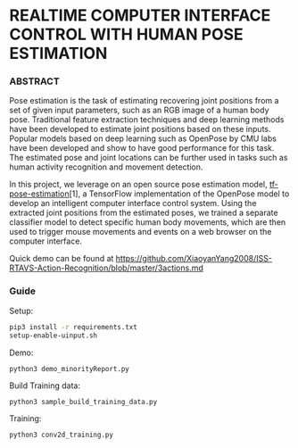 # REALTIME COMPUTER INTERFACE CONTROL WITH HUMAN POSE ESTIMATION

### ABSTRACT

Pose estimation is the task of estimating recovering joint positions from a set of given input parameters, such as an RGB image of a human body pose. Traditional feature extraction techniques and deep learning methods have been developed to estimate joint positions based on these inputs. Popular models based on deep learning such as OpenPose by CMU labs have been developed and show to have good performance for this task. The estimated pose and joint locations can be further used in tasks such as human activity recognition and movement detection. 

In this project, we leverage on an open source pose estimation model, <a href='https://github.com/ildoonet/tf-pose-estimation' target="_blank">tf-pose-estimation</a>[1], a TensorFlow implementation of the OpenPose model to develop an intelligent computer interface control system. Using the extracted joint positions from the estimated poses, we trained a separate classifier model to detect specific human body movements, which are then used to trigger mouse movements and events on a web browser on the computer interface.

Quick demo can be found at https://github.com/XiaoyanYang2008/ISS-RTAVS-Action-Recognition/blob/master/3actions.md

### Guide
Setup: 
```bash
pip3 install -r requirements.txt 
setup-enable-uinput.sh
```

Demo: 
```
python3 demo_minorityReport.py	
```

Build Training data:
```
python3 sample_build_training_data.py
```

Training: 
```
python3 conv2d_training.py
```

